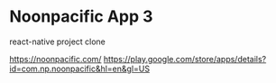 # Noonpacific App 3

react-native project clone

https://noonpacific.com/
https://play.google.com/store/apps/details?id=com.np.noonpacific&hl=en&gl=US
